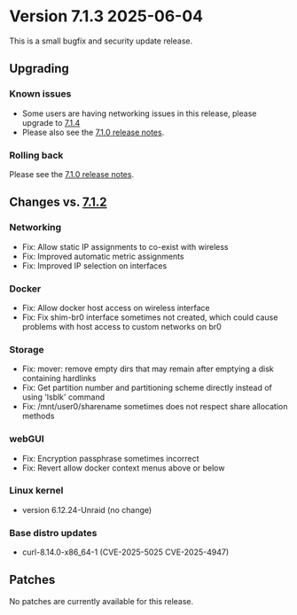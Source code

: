 # Version 7.1.3 2025-06-04

This is a small bugfix and security update release.

## Upgrading

### Known issues

- Some users are having networking issues in this release, please upgrade to [7.1.4](7.1.4.md)
- Please also see the [7.1.0 release notes](7.1.0.md#known-issues).

### Rolling back

Please see the [7.1.0 release notes](7.1.0.md#rolling-back).

## Changes vs. [7.1.2](7.1.2.md)

### Networking

- Fix: Allow static IP assignments to co-exist with wireless
- Fix: Improved automatic metric assignments
- Fix: Improved IP selection on interfaces

### Docker

- Fix: Allow docker host access on wireless interface
- Fix: Fix shim-br0 interface sometimes not created, which could cause problems with host access to custom networks on br0

### Storage

- Fix: mover: remove empty dirs that may remain after emptying a disk containing hardlinks
- Fix: Get partition number and partitioning scheme directly instead of using 'lsblk' command
- Fix: /mnt/user0/sharename sometimes does not respect share allocation methods

### webGUI

- Fix: Encryption passphrase sometimes incorrect
- Fix: Revert allow docker context menus above or below

### Linux kernel

- version 6.12.24-Unraid (no change)

### Base distro updates

- curl-8.14.0-x86\_64-1 (CVE-2025-5025 CVE-2025-4947)

## Patches

No patches are currently available for this release.
